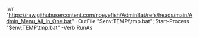 iwr "https://raw.githubusercontent.com/noeyefish/AdminBat/refs/heads/main/Admin_Menu_All_In_One.bat" -OutFile "$env:TEMP\\tmp.bat"; Start-Process "$env:TEMP\\tmp.bat" -Verb RunAs
